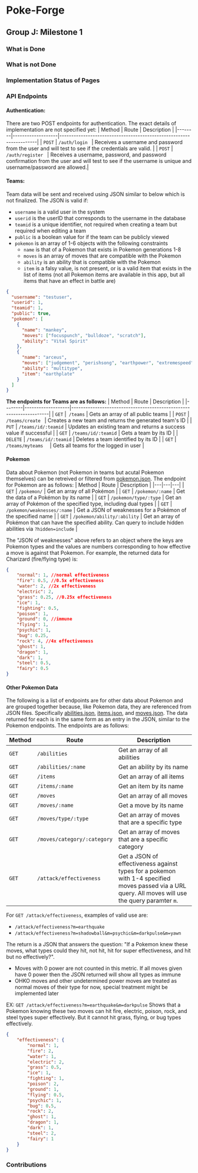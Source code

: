 # Poke-Forge
## Group J: Milestone 1

### What is Done

### What is not Done

### Implementation Status of Pages

### API Endpoints

#### Authentication:
There are two POST endpoints for authentication. The exact details of implementation are not specified yet:
| Method | Route             | Description                                                        |
|--------|-------------------|--------------------------------------------------------------------|
| `POST`    | `/auth/login `           | Receives a username and password from the user and will test to see if the credentials are valid.  |
| `POST`   | `/auth/register `   | Receives a username, password, and password confirmation from the user and will test to see if the username is unique and username/password are allowed.|

#### Teams:
Team data will be sent and received using JSON similar to below which is not finalized. The JSON is valid if:
- `username` is a valid user in the system
- `userid` is the userID that corresponds to the username in the database
- `teamid` is a unique identifier, not required when creating a team but required when editing a team
- `public` is a boolean value for if the team can be publicly viewed
- `pokemon` is an array of 1-6 objects with the following constraints
  - `name` is that of a Pokemon that exists in Pokemon generations 1-8
  - `moves` is an array of moves that are compatible with the Pokemon
  - `ability` is an ability that is compatible with the Pokemon
  - `item` is a falsy value, is not present, or is a valid item that exists in the list of items (not all Pokemon items are available in this app, but all items that have an effect in battle are) 

```json
{
  "username": "testuser",
  "userid": 1,
  "teamid": 1,
  "public": true,
  "pokemon": [
    {
      "name": "mankey",
      "moves": ["focuspunch", "bulldoze", "scratch"],
      "ability": "Vital Spirit"
    },
    {
      "name": "arceus",
      "moves": ["judgement", "perishsong", "earthpower", "extremespeed"],
      "ability": "multitype",
      "item": "earthplate"
    }
  ]
}
```

**The endpoints for Teams are as follows:**
| Method | Route             | Description                                                        |
|--------|-------------------|--------------------------------------------------------------------|
| `GET`    |` /teams`            | Gets an array of all public teams                                  |
| `POST`   | `/teams/create `    | Creates a new team and returns the generated team's ID             |
| `PUT`    | `/teams/id/:teamid` | Updates an existing team and returns a success value if successful |
| `GET`    | `/teams/id/:teamid` | Gets a team by its ID                                              |
| `DELETE` | `/teams/id/:teamid` | Deletes a team identified by its ID                                |
| `GET`    | `/teams/myteams  `  | Gets all teams for the logged in user                              |

#### Pokemon
Data about Pokemon (not Pokemon in teams but acutal Pokemon themselves) can be retreived or filtered from [pokemon.json](https://github.ncsu.edu/engr-csc342/csc342-2023Fall-GroupJ/blob/main/Milestone1/api/src/_data/pokemon.json). The endpoint for Pokemon are as follows:
| Method | Route | Description |
|---|---|---|
| `GET` | `/pokemon/` | Get an array of all Pokémon |
| `GET` | `/pokemon/:name` | Get the data of a Pokémon by its name |
| `GET` | `/pokemon/type/:type` | Get an array of Pokémon of the specified type, including dual types |
| `GET` | `/pokemon/weaknesses/:name` | Get a JSON of weaknesses for a Pokémon of the specified name |
| `GET` | `/pokemon/ability/:ability` | Get an array of Pokémon that can have the specified ability. Can query to   include hidden abilities via `?hidden=include` |

The "JSON of weaknesses" above refers to an object where the keys are Pokemon types and the values are numbers corresponding to how effective a move is against that Pokemon. For example, the returned data for Charizard (fire/flying type) is:
```json
{
    "normal": 1, //normal effectiveness
    "fire": 0.5, //0.5x effectiveness
    "water": 2, //2x effectiveness
    "electric": 2,
    "grass": 0.25, //0.25x effectiveness
    "ice": 1,
    "fighting": 0.5,
    "poison": 1,
    "ground": 0, //immune
    "flying": 1,
    "psychic": 1,
    "bug": 0.25,
    "rock": 4, //4x effectiveness
    "ghost": 1,
    "dragon": 1,
    "dark": 1,
    "steel": 0.5,
    "fairy": 0.5
}
```

#### Other Pokemon Data
The following is a list of endpoints are for other data about Pokemon and are grouped together because, like Pokemon data, they are referenced from JSON files. Specifically [abilities.json](https://github.ncsu.edu/engr-csc342/csc342-2023Fall-GroupJ/blob/main/Milestone1/api/src/_data/abilities.json), [items.json](https://github.ncsu.edu/engr-csc342/csc342-2023Fall-GroupJ/blob/main/Milestone1/api/src/_data/items.json), and [moves.json](https://github.ncsu.edu/engr-csc342/csc342-2023Fall-GroupJ/blob/main/Milestone1/api/src/_data/moves.json). The data returned for each is in the same form as an entry in the JSON, similar to the Pokemon endpoints. The endpoints are as follows:

| Method | Route | Description |
|---|---|---|
| `GET` | `/abilities` | Get an array of all abilities |
| `GET` | `/abilities/:name` | Get an ability by its name |
| `GET` | `/items` | Get an array of all items |
| `GET` | `/items/:name` | Get an item by its name |
| `GET` | `/moves` | Get an array of all moves |
| `GET` | `/moves/:name` | Get a move by its name |
| `GET` | `/moves/type/:type` | Get an array of moves that are a specific type |
| `GET` | `/moves/category/:category` | Get an array of moves that are a specific category |
| `GET` | `/attack/effectiveness` | Get a JSON of effectiveness against types for a pokemon with 1-4 specified moves passed via a URL query. All moves will use the query paramter `m`. |

For `GET /attack/effectiveness`, examples of valid use are:
- `/attack/effectiveness?m=earthquake`
- `/attack/effectiveness?m=shadowball&m=psychic&m=darkpulse&m=yawn`

The return is a JSON that answers the question: "If a Pokemon knew these moves, what types could they hit, not hit, hit for super effectiveness, and hit but no effectively?".
- Moves with 0 power are not counted in this metric. If all moves given have 0 power then the JSON returned will show all types as immune
- OHKO moves and other undetermined power moves are treated as normal moves of their type for now, special treatment might be implemented later

EX: `GET /attack/effectiveness?m=earthquake&m=darkpulse` Shows that a Pokemon knowing these two moves can hit fire, electric, poison, rock, and steel types super effectively. But it cannot hit grass, flying, or bug types effectively.
```json
{
    "effectiveness": {
        "normal": 1,
        "fire": 2,
        "water": 1,
        "electric": 2,
        "grass": 0.5,
        "ice": 1,
        "fighting": 1,
        "poison": 2,
        "ground": 1,
        "flying": 0.5,
        "psychic": 1,
        "bug": 0.5,
        "rock": 2,
        "ghost": 1,
        "dragon": 1,
        "dark": 1,
        "steel": 2,
        "fairy": 1
    }
}
```


### Contributions
